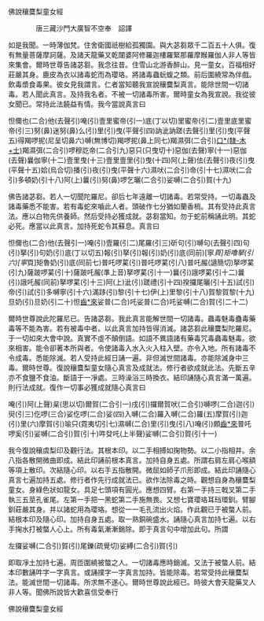 ﻿佛說穰麌梨童女經

　　　　唐三藏沙門大廣智不空奉　詔譯


如是我聞。一時薄伽梵。住舍衛國祇樹給孤獨園。與大苾芻眾千二百五十人俱。復有無量菩薩摩訶薩。及諸天龍藥叉乾闥婆阿修羅迦樓羅緊那羅摩睺羅伽人非人等皆來集會。爾時世尊告諸苾芻。我念往昔。住雪山北游香醉山。見一童女。百福相好莊嚴其身。鹿皮為衣以諸毒蛇而為瓔珞。將諸毒蟲蚖蝮之類。前后圍繞常為伴戲。飲毒漿食毒果。彼女見我謂言。仁者當知聽我宣說穰麌梨真言。能除世間一切諸毒。若人聞此真言。及持我名者。不被一切諸毒所害。爾時童女為我宣說。我從彼女聞已。常持此法饒益有情。我今當說真言曰

怛儞也(二合)他(去聲引)唵(引)壹里蜜帝(引一)底(丁以切)里蜜帝(引二)壹里底里蜜帝(引三)努(鼻)迷努(鼻)么(引)里(引)曳(平聲引四)訥泚訥蹉(去聲引)里(引)曳(平聲五)得羯啰抳(尼呈切鼻六)嚩(無博切)羯啰抳(鼻上同七)羯濕弭(二合引)[口*(隸-木+士)](引八)羯濕弭(二合引)啰穆訖帝(二合引九)惡只(只曳切十)惡伽(去聲)寧(十一)惡伽(去聲)曩伽寧(十二)壹里曳(十三)壹里壹里(引)曳(十四)阿(上聲)佉(去聲引)夜(引)曳(平聲十五)姶(烏合切)播(引)夜(引)曳(平聲十六)濕吠(二合引)帝(引十七)濕吠(二合引)多頓奶(引十八)阿(上)曩(引)努(鼻)啰乞曬(二合引)娑嚩(二合引)賀(十九)

佛告諸苾芻。若人一切聞陀羅尼。卻后七年遠離一切諸毒。若常受持。一切毒蟲及諸毒藥悉不能害。若有毒蛇來嚙此人者。頭破作七分猶如蘭香梢。其有受持此真言法。應以白物先供養師。然后受持必獲成就。苾芻當知。勿于蛇前稱誦此明。其蛇必死。應當以此真言。加持死蛇令其蘇息。真言曰

怛儞也(二合)他(去聲引一)唵(引)壹羅(引二)尾羅(引三)斫句(引)嚩句(去聲引四)句(引)拏(引)句奶(引)底(丁以切五)報(引)拏(引)報(引)奶(引)底(同前)[寧*頁]矩嚕拏(引六)[寧*頁]矩魯奶(引)底(同前七)普吒啰蒵(引)普吒啰蒵(引八)普吒赧(讁簡切)拏啰蒵(引九)薩跛啰蒵(引十)薩跛吒赧(準上音)拏啰蒵(引十一)曩(引)誐啰蒵(引十二)曩(引)誐吒赧(同前)拏啰蒵(引十三)阿(上)泚(引)蹉禮(引十四)揆攞尾曬(引十五)試(引)帝(引)試(引)多嚩寧(引十六)滿跢(引)黎(引十七)伊(上)里黎(引十八)賀黎賀黎(十九)旦奶(引)旦奶(引二十)怛[齒*來](二十一)娑普(二合)吒娑普(二合)吒娑嚩(二合)賀(引二十二)

爾時世尊說此陀羅尼已。告諸苾芻。我此真言能解世間一切諸毒。蟲毒魅毒蠱毒藥毒等不能為害。若有被毒中者。以此真言加持皆得消滅。諸苾芻此穰麌梨陀羅尼。于一切如來大會中說。真實不虛不顛倒語。如語不異語諸有藥毒咒毒蟲毒魅毒。欲來相害。能令卻著本所與者。令使諸毒入水入火入柱入壁。亦令入地。所有諸毒不令成毒。悉能除滅。若人受持此經日誦一遍。非但滅世間諸毒。亦能除滅身中三毒。爾時世尊。復說穰麌梨童女隨心真言及成就法。修行者欲成就此法。先斷五辛亦不食鹽不食油。斷語于一凈處。三時澡浴三時換衣。結印誦隨心真言滿一萬遍。則行法成就。復作一切事必獲成就隨心真言曰

唵(引)阿(上聲)枲(思以切)爾賀(二合引一)戌(引)攞爾賀吠(二合引)嚩啰(二合)迦(引)臾(引三)仡啰(三合)娑仡啰(二合)娑(四)入嚩(二合)羅入嚩(二合)羅(五)摩賀(引)迦(引)里(六)摩賀(引)喻只(霓夷切引七)濕嚩(二合)里(引)曳(引八)唵(引)頗[齒*來](引九)普吒啰奚(引)娑嚩(二合引)賀(引十)吽癹吒(上半聲)娑嚩(二合引)賀(引十一)

我今復說穰虞梨印及觀行法。其根本印。以二手相搏如掬物勢。以二小指相并。余八指各散開微曲即成。結此印誦前根本真言。加持自身五處。所謂右肩左肩心喉額等項上散印。次結隨心印。以右手五指散開。微屈如師子爪形即成。結此印誦隨心真言七遍加持五處。修行者作先行成就法已。欲作法除毒之時。觀想自身為穰麌梨童女。身綠色狀如龍女。具足七頭項有圓光。應想四臂。右第一手持三戟叉第二手執三五莖孔雀尾。左第一手把一黑蛇第二手施無畏。又想七寶瓔珞耳珰環釧。臂腳釧莊嚴其身。并以諸蛇用為瓔珞。想從一一毛孔流出火焰。作此觀已于被螫人前。結根本印及隨心印。加持自身五處。取一熟銅碗盛水。誦隨心真言加持七遍。以右手掬水打被螫人心上。所有毒氣漸漸銷除。即于真言句中增加此句。所謂

左攞娑嚩(二合引)賀(引)尾鑠(疏覺切)娑縛(二合引)賀(引)

即取凈土加持七遍。周匝圍繞被螫之人。一切諸毒應時銷滅。又法于被螫人前。結本印數誦吽字一字真言。或誦撲字一字真言加持。皆能除毒。若常受持此穰麌梨法。能滅世間一切諸毒。所求無不遂心。爾時世尊說此經已。時彼大會天龍藥叉人非人等。聞佛所說皆大歡喜信受奉行

佛說穰麌梨童女經
